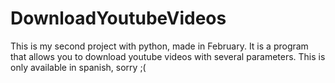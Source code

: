 # DownloadYoutubeVideos
This is my second project with python, made in February. It is a program that allows you to download youtube videos with several parameters. This is only available in spanish, sorry ;(
